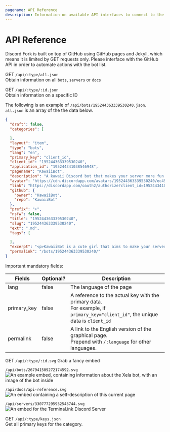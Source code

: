 ```yaml
---
pagename: API Reference
description: Information on available API interfaces to connect to the Fork list.
---
```


# API Reference
Discord Fork is built on top of GitHub using GitHub pages and Jekyll, which means it is limited by GET requests only.
Please interface with the GitHub API in order to automate actions with the bot list.

GET `/api/:type/all.json`  
Obtain information on all `bots`, `servers` or `docs`

GET `/api/:type/:id.json`  
Obtain information on a specific ID

The following is an example of `/api/bots/195244363339530240.json`.
`all.json` is an array of the the data below.

```json
{
  "draft": false,
  "categories": [

  ],
  "layout": "item",
  "type": "bots",
  "lang": "en",
  "primary_key": "client_id",
  "client_id": "195244363339530240",
  "application_id": "195244341038546948",
  "pagename": "KawaiiBot",
  "description": "A kawaii Discord bot that makes your server more fun!",
  "avatar": "https://cdn.discordapp.com/avatars/195244363339530240/ec4594ead877809a2a53bade17f3cc94.png",
  "link": "https://discordapp.com/oauth2/authorize?client_id=195244341038546948&scope=bot",
  "github": {
    "owner": "KawaiiBot",
    "repo": "KawaiiBot"
  },
  "prefix": "+",
  "nsfw": false,
  "title": "195244363339530240",
  "slug": "195244363339530240",
  "ext": ".md",
  "tags": [

  ],
  "excerpt": "<p>KawaiiBot is a cute girl that aims to make your server more fun to be on!<br />\nPacked with fun commands like: hug, kiss, slots, coinflip, weather, time, and more!</p>\n\n",
  "permalink": "/bots/195244363339530240/"
}
```

Important mandatory fields:

Fields                 | Optional? | Description
---------------------- | --------- | -----------
lang                   | false     | The language of the page
primary_key            | false     | A reference to the actual key with the primary data.<br>For example, if `primary_key="client_id"`, the unique data is `client_id`
permalink              | false     | A link to the English version of the graphical page.<br>Prepend with `/:language` for other languages.

GET `/api/:type/:id.svg`
Grab a fancy embed

`/api/bots/267941509272174592.svg`  
![An example embed, containing information about the Xela bot, with an image of the bot inside](https://discordbots.co.uk/api/bots/267941509272174592.svg)

`/api/docs/api-reference.svg`  
![An embed containing a self-description of this current page](https://discordbots.co.uk/api/docs/api-reference.svg)

`/api/servers/330777295952543744.svg`  
![An embed for the Terminal.ink Discord Server](https://discordbots.co.uk/api/servers/330777295952543744.svg)

GET `/api/:type/keys.json`  
Get all primary keys for the category.
